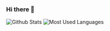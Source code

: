 ### Hi there 👋
![Github Stats](https://github-readme-stats.vercel.app/api?username=EinheitYzm&show_icons=true&theme=dark&count_private=true)
![Most Used Languages](https://github-readme-stats.vercel.app/api/top-langs/?username=EinheitYzm&theme=dark&layout=compact)

<!--
**EinheitYzm/EinheitYzm** is a ✨ _special_ ✨ repository because its `README.md` (this file) appears on your GitHub profile.

Here are some ideas to get you started:

- 🔭 I’m currently working on ...
- 🌱 I’m currently learning ...
- 👯 I’m looking to collaborate on ...
- 🤔 I’m looking for help with ...
- 💬 Ask me about ...
- 📫 How to reach me: ...
- 😄 Pronouns: ...
- ⚡ Fun fact: ...
-->
